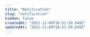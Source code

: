 ```yaml
---
title: "Notification"
slug: "notification"
hidden: false
createdAt: "2021-11-09T18:51:59.649Z"
updatedAt: "2021-11-09T18:51:59.649Z"
---
```

